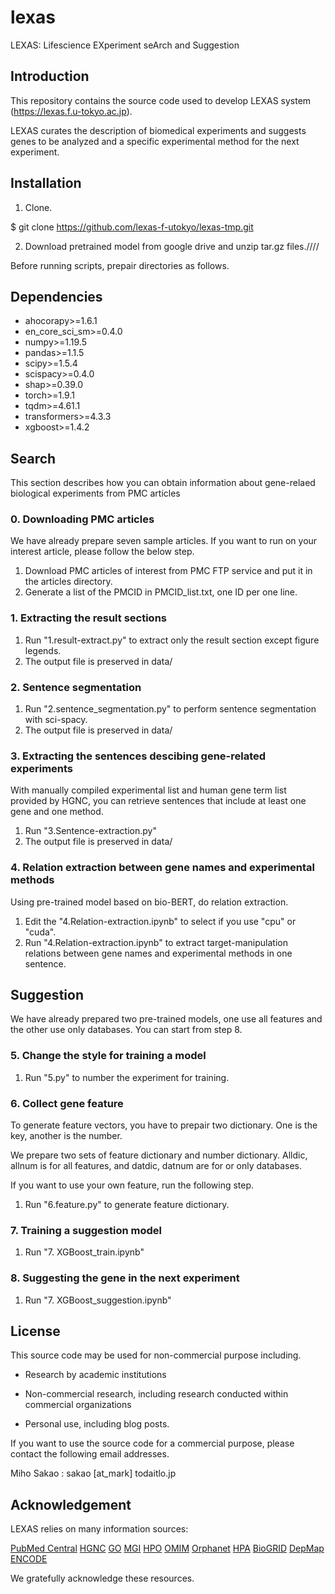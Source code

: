 # lexas
LEXAS: Lifescience EXperiment seArch and Suggestion

## Introduction

This repository contains the source code used to develop LEXAS system (https://lexas.f.u-tokyo.ac.jp).

LEXAS curates the description of biomedical experiments and suggests genes
to be analyzed and a specific experimental method for the next experiment.



## Installation

1. Clone.

$ git clone https://github.com/lexas-f-utokyo/lexas-tmp.git

2. Download pretrained model from google drive and unzip tar.gz files.////

Before running scripts, prepair directories as follows.


## Dependencies
- ahocorapy>=1.6.1
- en_core_sci_sm>=0.4.0
- numpy>=1.19.5
- pandas>=1.1.5
- scipy>=1.5.4
- scispacy>=0.4.0
- shap>=0.39.0
- torch>=1.9.1
- tqdm>=4.61.1
- transformers>=4.3.3
- xgboost>=1.4.2

## Search

This section describes how you can obtain information about gene-relaed biological experiments from PMC articles

### 0. Downloading PMC articles

We have already prepare seven sample articles. If you want to run on your interest article, please follow the below step.

1. Download PMC articles of interest from PMC FTP service and put it in the articles directory.
2. Generate a list of the PMCID in PMCID_list.txt, one ID per one line.

### 1. Extracting the result sections

1. Run "1.result-extract.py" to extract only the result section except figure legends.
2. The output file is preserved in data/

### 2. Sentence segmentation

1. Run "2.sentence_segmentation.py" to perform sentence segmentation with sci-spacy.
2. The output file is preserved in data/

### 3. Extracting the sentences descibing gene-related experiments

With manually compiled experimental list and human gene term list provided by HGNC, you can retrieve
 sentences that include at least one gene and one method.

1. Run "3.Sentence-extraction.py"
2. The output file is preserved in data/

### 4. Relation extraction between gene names and experimental methods

Using pre-trained model based on bio-BERT, do relation extraction.

1. Edit the "4.Relation-extraction.ipynb" to select if you use "cpu" or "cuda".
2. Run "4.Relation-extraction.ipynb" to extract target-manipulation relations between gene names and experimental methods in one sentence.


## Suggestion

We have already prepared two pre-trained models, one use all features and the other use only databases.
You can start from step 8.


### 5. Change the style for training a model

1. Run "5.py" to number the experiment for training.

### 6. Collect gene feature

To generate feature vectors, you have to prepair two dictionary.
One is the key, another is the number.

We prepare two sets of feature dictionary and number dictionary.
Alldic, allnum is for all features, and datdic, datnum are for or only databases.

If you want to use your own feature, run the following step.

1. Run "6.feature.py" to generate feature dictionary.

### 7. Training a suggestion model

1. Run "7. XGBoost_train.ipynb"

### 8. Suggesting the gene in the next experiment

1. Run "7. XGBoost_suggestion.ipynb"


## License

This source code may be used for non-commercial purpose including. 

- Research by academic institutions

- Non-commercial research, including research conducted within commercial organizations

- Personal use, including blog posts.

If you want to use the source code for a commercial purpose, please contact the following email addresses.

Miho Sakao : sakao [at_mark] todaitlo.jp



## Acknowledgement

LEXAS relies on many information sources:

[PubMed Central](https://www.ncbi.nlm.nih.gov/pmc/)
[HGNC](https://www.genenames.org/)
[GO](http://geneontology.org/)
[MGI](http://www.informatics.jax.org/)
[HPO](https://hpo.jax.org/app/)
[OMIM](https://www.omim.org/)
[Orphanet](https://www.orpha.net/)
[HPA](https://www.proteinatlas.org/)
[BioGRID](https://thebiogrid.org/)
[DepMap](https://depmap.org/)
[ENCODE](https://www.encodeproject.org/)

We gratefully acknowledge these resources.
